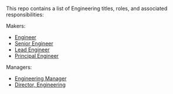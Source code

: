 This repo contains a list of Engineering titles, roles, and associated responsibilities:

Makers:

* [Engineer](blob/master/engineer.md)
* [Senior Engineer](blob/master/senior_engineer.md)
* [Lead Engineer](blob/master/lead_engineer.md)
* [Principal Engineer](blob/master/principal_engineer.md)

Managers:

* [Engineering Manager](blob/master/engineering_manager.md)
* [Director, Engineering](blob/master/director_engineering.md)

